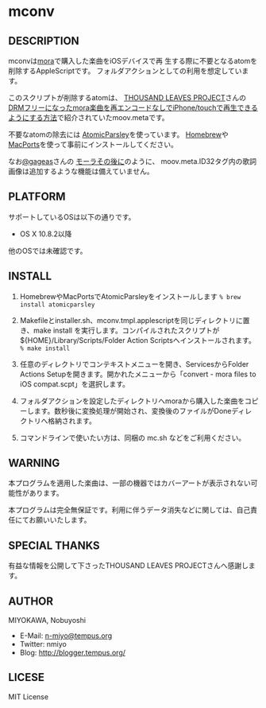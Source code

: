 mconv
====================


DESCRIPTION
--------------------
mconvは[mora](http://mora.jp)で購入した楽曲をiOSデバイスで再
生する際に不要となるatomを削除するAppleScriptです。
フォルダアクションとしての利用を想定しています。

このスクリプトが削除するatomは、
[THOUSAND LEAVES PROJECT](http://thousandleaves-project.com/blog/)さんの
[DRMフリーになったmora楽曲を再エンコードなしでiPhone/touchで再生できるようにする方法](http://thousandleaves-project.com/blog/2012/10/drm%E3%83%95%E3%83%AA%E3%83%BC%E3%81%AB%E3%81%AA%E3%81%A3%E3%81%9Fmora%E6%A5%BD%E6%9B%B2%E3%82%92%E5%86%8D%E3%82%A8%E3%83%B3%E3%82%B3%E3%83%BC%E3%83%89%E3%81%AA%E3%81%97%E3%81%A7iphonetouch%E3%81%A7.html)で紹介されていたmoov.metaです。

不要なatomの除去には
[AtomicParsley](http://atomicparsley.sourceforge.net/)を使っています。
[Homebrew](http://mxcl.github.com/homebrew/)や
[MacPorts](http://www.macports.org/)を使って事前にインストールしてください。

なお[@gageas](https://twitter.com/gageas)さんの
[モーラその後に](http://lutea.gageas.com/lutea/wiki/%E3%83%A2%E3%83%BC%E3%83%A9%E3%81%9D%E3%81%AE%E5%BE%8C%E3%81%AB)のように、
moov.meta.ID32タグ内の歌詞画像は追加するような機能は備えていません。


PLATFORM
--------------------
サポートしているOSは以下の通りです。

- OS X 10.8.2以降

他のOSでは未確認です。


INSTALL
--------------------
1. HomebrewやMacPortsでAtomicParsleyをインストールします
`% brew install atomicparsley`

2. Makefileとinstaller.sh、mconv.tmpl.applescriptを同じディレクトリに置き、make install を実行します。コンパイルされたスクリプトが${HOME}/Library/Scripts/Folder Action Scriptsへインストールされます。
`% make install`

3. 任意のディレクトリでコンテキストメニューを開き、ServicesからFolder Actions Setupを開きます。開かれたメニューから「convert - mora files to iOS compat.scpt」を選択します。

4. フォルダアクションを設定したディレクトリへmoraから購入した楽曲をコピーします。数秒後に変換処理が開始され、変換後のファイルがDoneディレクトリへ格納されます。

5. コマンドラインで使いたい方は、同梱の mc.sh などをご利用ください。


WARNING
--------------------
本プログラムを適用した楽曲は、一部の機器ではカバーアートが表示されない可能性があります。

本プログラムは完全無保証です。利用に伴うデータ消失などに関しては、自己責任にてお願いいたします。


SPECIAL THANKS
--------------------
有益な情報を公開して下さったTHOUSAND LEAVES PROJECTさんへ感謝します。


AUTHOR
--------------------
MIYOKAWA, Nobuyoshi

* E-Mail: n-miyo@tempus.org
* Twitter: nmiyo
* Blog: http://blogger.tempus.org/


LICESE
--------------------
MIT License
